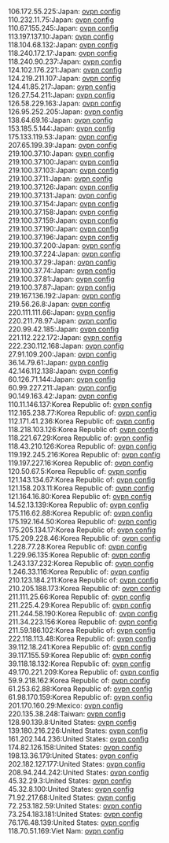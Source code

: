 106.172.55.225:Japan: [ovpn config](vpn/106_172_55_225.ovpn)  
110.232.11.75:Japan: [ovpn config](vpn/110_232_11_75.ovpn)  
110.67.155.245:Japan: [ovpn config](vpn/110_67_155_245.ovpn)  
113.197.137.10:Japan: [ovpn config](vpn/113_197_137_10.ovpn)  
118.104.68.132:Japan: [ovpn config](vpn/118_104_68_132.ovpn)  
118.240.172.17:Japan: [ovpn config](vpn/118_240_172_17.ovpn)  
118.240.90.237:Japan: [ovpn config](vpn/118_240_90_237.ovpn)  
124.102.176.221:Japan: [ovpn config](vpn/124_102_176_221.ovpn)  
124.219.211.107:Japan: [ovpn config](vpn/124_219_211_107.ovpn)  
124.41.85.217:Japan: [ovpn config](vpn/124_41_85_217.ovpn)  
126.27.54.211:Japan: [ovpn config](vpn/126_27_54_211.ovpn)  
126.58.229.163:Japan: [ovpn config](vpn/126_58_229_163.ovpn)  
126.95.252.205:Japan: [ovpn config](vpn/126_95_252_205.ovpn)  
138.64.69.16:Japan: [ovpn config](vpn/138_64_69_16.ovpn)  
153.185.5.144:Japan: [ovpn config](vpn/153_185_5_144.ovpn)  
175.133.119.53:Japan: [ovpn config](vpn/175_133_119_53.ovpn)  
207.65.199.39:Japan: [ovpn config](vpn/207_65_199_39.ovpn)  
219.100.37.10:Japan: [ovpn config](vpn/219_100_37_10.ovpn)  
219.100.37.100:Japan: [ovpn config](vpn/219_100_37_100.ovpn)  
219.100.37.103:Japan: [ovpn config](vpn/219_100_37_103.ovpn)  
219.100.37.11:Japan: [ovpn config](vpn/219_100_37_11.ovpn)  
219.100.37.126:Japan: [ovpn config](vpn/219_100_37_126.ovpn)  
219.100.37.131:Japan: [ovpn config](vpn/219_100_37_131.ovpn)  
219.100.37.154:Japan: [ovpn config](vpn/219_100_37_154.ovpn)  
219.100.37.158:Japan: [ovpn config](vpn/219_100_37_158.ovpn)  
219.100.37.159:Japan: [ovpn config](vpn/219_100_37_159.ovpn)  
219.100.37.190:Japan: [ovpn config](vpn/219_100_37_190.ovpn)  
219.100.37.196:Japan: [ovpn config](vpn/219_100_37_196.ovpn)  
219.100.37.200:Japan: [ovpn config](vpn/219_100_37_200.ovpn)  
219.100.37.224:Japan: [ovpn config](vpn/219_100_37_224.ovpn)  
219.100.37.29:Japan: [ovpn config](vpn/219_100_37_29.ovpn)  
219.100.37.74:Japan: [ovpn config](vpn/219_100_37_74.ovpn)  
219.100.37.81:Japan: [ovpn config](vpn/219_100_37_81.ovpn)  
219.100.37.87:Japan: [ovpn config](vpn/219_100_37_87.ovpn)  
219.167.136.192:Japan: [ovpn config](vpn/219_167_136_192.ovpn)  
219.56.26.8:Japan: [ovpn config](vpn/219_56_26_8.ovpn)  
220.111.111.66:Japan: [ovpn config](vpn/220_111_111_66.ovpn)  
220.211.78.97:Japan: [ovpn config](vpn/220_211_78_97.ovpn)  
220.99.42.185:Japan: [ovpn config](vpn/220_99_42_185.ovpn)  
221.112.222.172:Japan: [ovpn config](vpn/221_112_222_172.ovpn)  
222.230.112.168:Japan: [ovpn config](vpn/222_230_112_168.ovpn)  
27.91.109.200:Japan: [ovpn config](vpn/27_91_109_200.ovpn)  
36.14.79.61:Japan: [ovpn config](vpn/36_14_79_61.ovpn)  
42.146.112.138:Japan: [ovpn config](vpn/42_146_112_138.ovpn)  
60.126.71.144:Japan: [ovpn config](vpn/60_126_71_144.ovpn)  
60.99.227.211:Japan: [ovpn config](vpn/60_99_227_211.ovpn)  
90.149.163.42:Japan: [ovpn config](vpn/90_149_163_42.ovpn)  
110.11.146.137:Korea Republic of: [ovpn config](vpn/110_11_146_137.ovpn)  
112.165.238.77:Korea Republic of: [ovpn config](vpn/112_165_238_77.ovpn)  
112.171.41.236:Korea Republic of: [ovpn config](vpn/112_171_41_236.ovpn)  
118.218.103.126:Korea Republic of: [ovpn config](vpn/118_218_103_126.ovpn)  
118.221.67.29:Korea Republic of: [ovpn config](vpn/118_221_67_29.ovpn)  
118.43.210.126:Korea Republic of: [ovpn config](vpn/118_43_210_126.ovpn)  
119.192.245.216:Korea Republic of: [ovpn config](vpn/119_192_245_216.ovpn)  
119.197.227.16:Korea Republic of: [ovpn config](vpn/119_197_227_16.ovpn)  
120.50.67.5:Korea Republic of: [ovpn config](vpn/120_50_67_5.ovpn)  
121.143.134.67:Korea Republic of: [ovpn config](vpn/121_143_134_67.ovpn)  
121.158.203.11:Korea Republic of: [ovpn config](vpn/121_158_203_11.ovpn)  
121.164.16.80:Korea Republic of: [ovpn config](vpn/121_164_16_80.ovpn)  
14.52.13.139:Korea Republic of: [ovpn config](vpn/14_52_13_139.ovpn)  
175.116.62.88:Korea Republic of: [ovpn config](vpn/175_116_62_88.ovpn)  
175.192.164.50:Korea Republic of: [ovpn config](vpn/175_192_164_50.ovpn)  
175.205.134.17:Korea Republic of: [ovpn config](vpn/175_205_134_17.ovpn)  
175.209.228.46:Korea Republic of: [ovpn config](vpn/175_209_228_46.ovpn)  
1.228.77.28:Korea Republic of: [ovpn config](vpn/1_228_77_28.ovpn)  
1.229.96.135:Korea Republic of: [ovpn config](vpn/1_229_96_135.ovpn)  
1.243.137.232:Korea Republic of: [ovpn config](vpn/1_243_137_232.ovpn)  
1.246.33.116:Korea Republic of: [ovpn config](vpn/1_246_33_116.ovpn)  
210.123.184.211:Korea Republic of: [ovpn config](vpn/210_123_184_211.ovpn)  
210.205.188.173:Korea Republic of: [ovpn config](vpn/210_205_188_173.ovpn)  
211.111.25.66:Korea Republic of: [ovpn config](vpn/211_111_25_66.ovpn)  
211.225.4.29:Korea Republic of: [ovpn config](vpn/211_225_4_29.ovpn)  
211.244.58.190:Korea Republic of: [ovpn config](vpn/211_244_58_190.ovpn)  
211.34.223.156:Korea Republic of: [ovpn config](vpn/211_34_223_156.ovpn)  
211.59.186.102:Korea Republic of: [ovpn config](vpn/211_59_186_102.ovpn)  
222.118.113.48:Korea Republic of: [ovpn config](vpn/222_118_113_48.ovpn)  
39.112.18.241:Korea Republic of: [ovpn config](vpn/39_112_18_241.ovpn)  
39.117.155.59:Korea Republic of: [ovpn config](vpn/39_117_155_59.ovpn)  
39.118.18.132:Korea Republic of: [ovpn config](vpn/39_118_18_132.ovpn)  
49.170.221.209:Korea Republic of: [ovpn config](vpn/49_170_221_209.ovpn)  
59.9.218.162:Korea Republic of: [ovpn config](vpn/59_9_218_162.ovpn)  
61.253.62.88:Korea Republic of: [ovpn config](vpn/61_253_62_88.ovpn)  
61.98.170.159:Korea Republic of: [ovpn config](vpn/61_98_170_159.ovpn)  
201.170.160.29:Mexico: [ovpn config](vpn/201_170_160_29.ovpn)  
220.135.38.248:Taiwan: [ovpn config](vpn/220_135_38_248.ovpn)  
128.90.139.8:United States: [ovpn config](vpn/128_90_139_8.ovpn)  
139.180.216.226:United States: [ovpn config](vpn/139_180_216_226.ovpn)  
161.202.144.236:United States: [ovpn config](vpn/161_202_144_236.ovpn)  
174.82.126.158:United States: [ovpn config](vpn/174_82_126_158.ovpn)  
198.13.36.179:United States: [ovpn config](vpn/198_13_36_179.ovpn)  
202.182.127.177:United States: [ovpn config](vpn/202_182_127_177.ovpn)  
208.94.244.242:United States: [ovpn config](vpn/208_94_244_242.ovpn)  
45.32.29.3:United States: [ovpn config](vpn/45_32_29_3.ovpn)  
45.32.8.100:United States: [ovpn config](vpn/45_32_8_100.ovpn)  
71.92.217.68:United States: [ovpn config](vpn/71_92_217_68.ovpn)  
72.253.182.59:United States: [ovpn config](vpn/72_253_182_59.ovpn)  
73.254.183.181:United States: [ovpn config](vpn/73_254_183_181.ovpn)  
76.176.48.139:United States: [ovpn config](vpn/76_176_48_139.ovpn)  
118.70.51.169:Viet Nam: [ovpn config](vpn/118_70_51_169.ovpn)  
